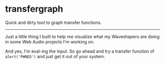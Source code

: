 transfergraph
=============

Quick and dirty tool to graph transfer functions.

-------------
Just a little thing I built to help me visualize what my Waveshapers are doing in some Web Audio projects I'm working on.

And yes, I'm eval-ing the input. So go ahead and try a transfer function of `alert('PWNED')` and just get it out of your system.
